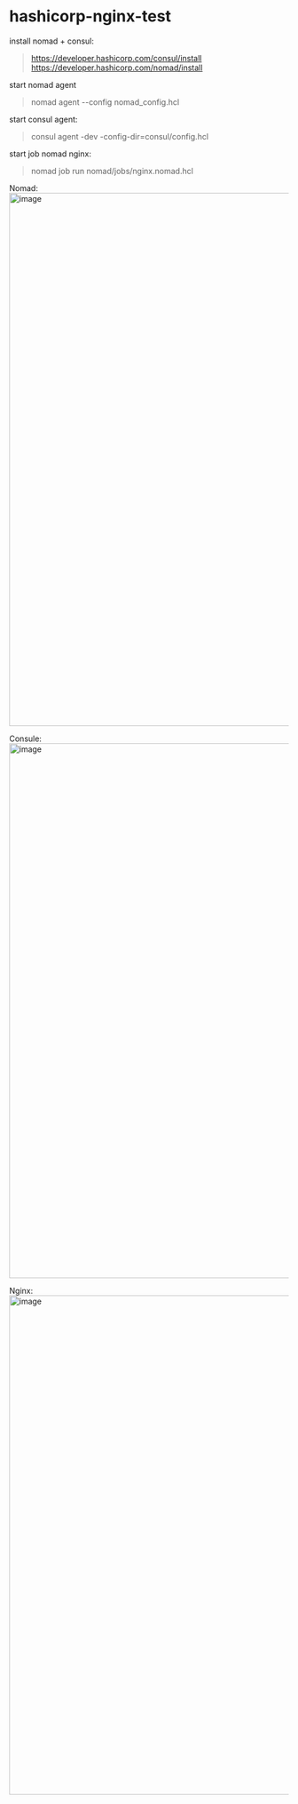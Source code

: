 # hashicorp-nginx-test

install nomad + consul:
> https://developer.hashicorp.com/consul/install
> https://developer.hashicorp.com/nomad/install

start nomad agent
> nomad agent --config nomad_config.hcl

start consul agent:
> consul agent -dev -config-dir=consul/config.hcl

start job nomad nginx:
> nomad job run nomad/jobs/nginx.nomad.hcl

Nomad:
<img width="960" alt="image" src="https://github.com/Rvlt135/hashicorp-nginx-test/assets/41593525/f535614a-6dd2-48de-890a-84709b18ec25">


Consule: 
<img width="963" alt="image" src="https://github.com/Rvlt135/hashicorp-nginx-test/assets/41593525/5b9612eb-fdbb-4746-b617-228f7d797429">

Nginx: 
<img width="899" alt="image" src="https://github.com/Rvlt135/hashicorp-nginx-test/assets/41593525/bc2a8ae5-8783-41f2-b4af-c90086f566be">
